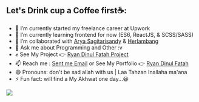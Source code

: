 <!--
**Ryandinulfatah12/Ryandinulfatah12** is a ✨ _special_ ✨ repository because its `README.md` (this file) appears on your GitHub profile. -->

## Let's Drink cup a Coffee first☕:
- 🔭 I’m currently started my freelance career at Upwork
- 🌱 I’m currently learning frontend for now (ES6, ReactJS, & SCSS/SASS)
- 🤘 I’m collaborated with <a href="https://www.instagram.com/sagitarisandy/">Arya Sagitarisandy</a> & <a href="https://www.instagram.com/herlambang.saja/">Herlambang</a>
- 💬 Ask me about Programming and Other :v
- ✊ See My Project 👉 <a href="https://ryandinulfatah.netlify.app/showoff">Ryan Dinul Fatah Project</a>
- 📫 Reach me : <a href="mailto:dinulfatahryan@gmail.com">Sent me Email</a> or See My Portfolio 👉 <a href="https://ryandinulfatah.netlify.app/">Ryan Dinul Fatah</a>
- 😄 Pronouns: don't be sad allah with us | Laa Tahzan Inallaha ma'ana
- ⚡ Fun fact: will find a My Akhwat one day...😆

<img src="https://github-readme-stats.vercel.app/api/top-langs/?username=Ryandinulfatah12&theme=vue">
